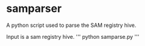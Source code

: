 # samparser
A python script used to parse the SAM registry hive. 

Input is a sam registry hive.
'''
python samparse.py <hive>
'''

